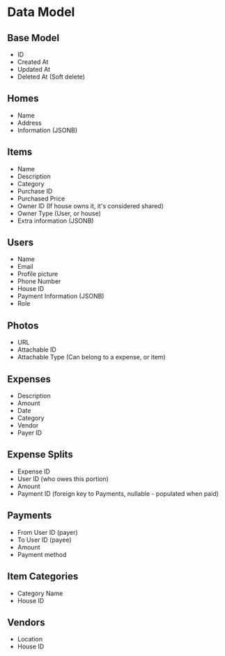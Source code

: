 # Data Model

## Base Model

- ID
- Created At
- Updated At
- Deleted At (Soft delete)

## Homes

- Name
- Address
- Information (JSONB)

## Items

- Name
- Description
- Category
- Purchase ID
- Purchased Price
- Owner ID (If house owns it, it's considered shared)
- Owner Type (User, or house)
- Extra information (JSONB)

## Users

- Name
- Email
- Profile picture
- Phone Number
- House ID
- Payment Information (JSONB)
- Role

## Photos

- URL
- Attachable ID
- Attachable Type (Can belong to a expense, or item)

## Expenses

- Description
- Amount
- Date
- Category
- Vendor
- Payer ID

## Expense Splits

- Expense ID
- User ID (who owes this portion)
- Amount
- Payment ID (foreign key to Payments, nullable - populated when paid)

## Payments

- From User ID (payer)
- To User ID (payee)
- Amount
- Payment method

## Item Categories

- Category Name
- House ID

## Vendors

- Location
- House ID
